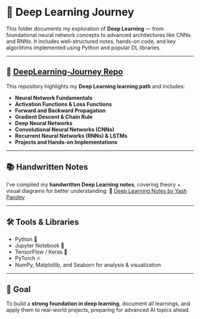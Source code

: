 # 🧠 Deep Learning Journey

This folder documents my exploration of **Deep Learning** — from foundational neural network concepts to advanced architectures like CNNs and RNNs. It includes well-structured notes, hands-on code, and key algorithms implemented using Python and popular DL libraries.

---

## 🔗 [DeepLearning-Journey Repo](https://github.com/YashPandey1405/DeepLearning-Journey)

This repository highlights my **Deep Learning learning path** and includes:

- **Neural Network Fundamentals**
- **Activation Functions & Loss Functions**
- **Forward and Backward Propagation**
- **Gradient Descent & Chain Rule**
- **Deep Neural Networks**
- **Convolutional Neural Networks (CNNs)**
- **Recurrent Neural Networks (RNNs) & LSTMs**
- **Projects and Hands-on Implementations**

---

## 📚 Handwritten Notes

I've compiled my **handwritten Deep Learning notes**, covering theory + visual diagrams for better understanding:
📝 [Deep Learning Notes by Yash Pandey](https://drive.google.com/drive/folders/1Q9vvwE4wyD5dRUSHjS582swdY76ytd6o)

---

## 🛠️ Tools & Libraries

- Python 🐍
- Jupyter Notebook 📒
- TensorFlow / Keras 🔶
- PyTorch 🔥
- NumPy, Matplotlib, and Seaborn for analysis & visualization

---

## 🎯 Goal

To build a **strong foundation in deep learning**, document all learnings, and apply them to real-world projects, preparing for advanced AI topics ahead.

